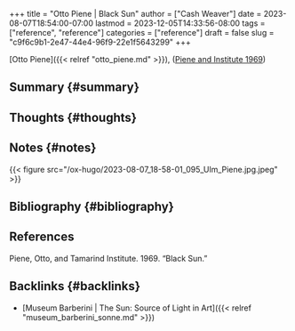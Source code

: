 +++
title = "Otto Piene | Black Sun"
author = ["Cash Weaver"]
date = 2023-08-07T18:54:00-07:00
lastmod = 2023-12-05T14:33:56-08:00
tags = ["reference", "reference"]
categories = ["reference"]
draft = false
slug = "c9f6c9b1-2e47-44e4-96f9-22e1f5643299"
+++

[Otto Piene]({{< relref "otto_piene.md" >}}), (<a href="#citeproc_bib_item_1">Piene and Institute 1969</a>)


## Summary {#summary}


## Thoughts {#thoughts}


## Notes {#notes}

{{< figure src="/ox-hugo/2023-08-07_18-58-01_095_Ulm_Piene.jpg.jpeg" >}}


## Bibliography {#bibliography}

## References

<style>.csl-entry{text-indent: -1.5em; margin-left: 1.5em;}</style><div class="csl-bib-body">
  <div class="csl-entry"><a id="citeproc_bib_item_1"></a>Piene, Otto, and Tamarind Institute. 1969. “Black Sun.”</div>
</div>


## Backlinks {#backlinks}

-   [Museum Barberini | The Sun: Source of Light in Art]({{< relref "museum_barberini_sonne.md" >}})
